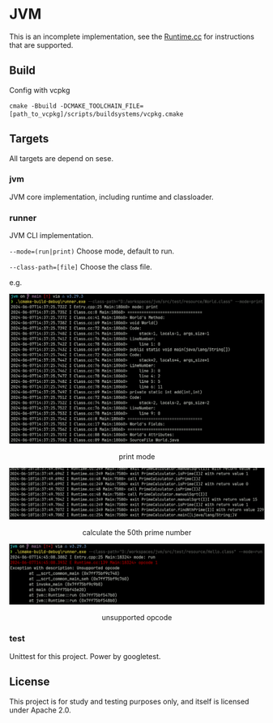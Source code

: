 # JVM

This is an incomplete implementation, 
see the [Runtime.cc](./src/jvm/Runtime.cc) for instructions that are supported.

## Build

Config with vcpkg

```shell
cmake -Bbuild -DCMAKE_TOOLCHAIN_FILE=[path_to_vcpkg]/scripts/buildsystems/vcpkg.cmake
```

## Targets

All targets are depend on sese.

### jvm

JVM core implementation, including runtime and classloader.

### runner

JVM CLI implementation.

`--mode=(run|print)` Choose mode, default to run.

`--class-path=[file]` Choose the class file.

e.g.

<div align="center">
<img src="./static/image/print_mode.png" alt="">
<p>print mode</p>
<img src="./static/image/prime_calculator.png" alt="">
<p>calculate the 50th prime number</p>
<img src="./static/image/unsupported_opcode.png" alt="">
<p>unsupported opcode</p>
</div>

### test

Unittest for this project. Power by googletest.

## License

This project is for study and testing purposes only,
and itself is licensed under Apache 2.0.
